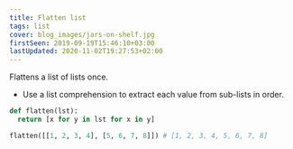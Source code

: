 ```yaml
---
title: Flatten list
tags: list
cover: blog_images/jars-on-shelf.jpg
firstSeen: 2019-09-19T15:46:10+03:00
lastUpdated: 2020-11-02T19:27:53+02:00
---
```


Flattens a list of lists once.

- Use a list comprehension to extract each value from sub-lists in order.

```py
def flatten(lst):
  return [x for y in lst for x in y]
```

```py
flatten([[1, 2, 3, 4], [5, 6, 7, 8]]) # [1, 2, 3, 4, 5, 6, 7, 8]
```
